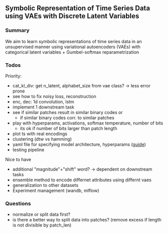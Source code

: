 ## Symbolic Representation of Time Series Data using VAEs with Discrete Latent Variables

### Summary

We aim to learn symbolic representations of time series data in an unsupervised manner using 
variational autoencoders (VAEs) with categorical latent variables + Gumbel-softmax reparametrization

### Todos 

Priority:
- cat_kl_div: get n_latent, alphabet_size from vae class? -> less error prone
- see how to fix noisy loss, reconstruction
- enc, dec: 1d convolution, lstm
- implement 1 downstream task
- see if similar patches result in similar binary codes or
  - if similar binary codes corr. to similar patches
- play with hyperparams, activations, softmax temperature, number of bits
  - its ok if number of bits larger than patch length
- plot ts with real encodings
- clustering (dtw vs hamming)
- yaml file for specifying model architecture, hyperparams ([guide](https://www.google.com/url?sa=t&source=web&rct=j&opi=89978449&url=https://rumn.medium.com/simplifying-machine-learning-workflow-with-yaml-files-e146cb3d481a%23:~:text%3DYAML%2520files%2520can%2520be%2520used,to%2520experiment%2520with%2520different%2520configurations.&ved=2ahUKEwja1disgpWHAxW8xQIHHcBPD6AQFnoECBIQAw&usg=AOvVaw0FvACmFdfonlEJTYirITe0))
- testing pipeline 

Nice to have

- additional "magnitude"+"shift" word? -> dependent on downstream tasks
- ensemble method to encode differnet attributes using differnt vaes
- generalization to other datasets
- Experiment management (wandb, mlflow)

### Questions

- normalize or split data first?
- is there a better way to split data into patches? (remove excess if length is not divisible by patch_len)